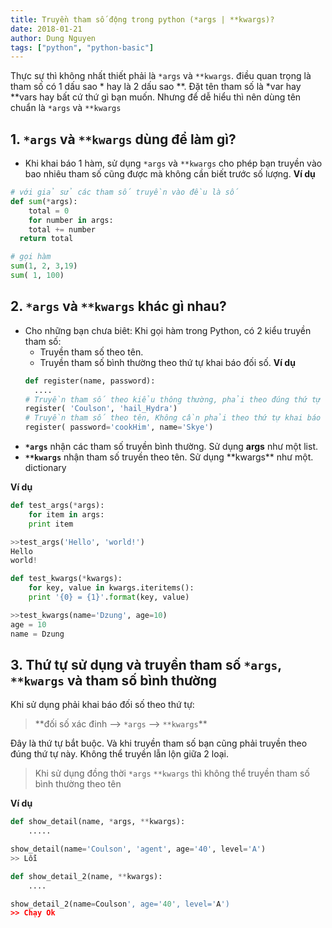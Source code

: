 ```yaml
---
title: Truyền tham số động trong python (*args | **kwargs)?
date: 2018-01-21
author: Dung Nguyen
tags: ["python", "python-basic"]
---
```


Thực sự thì không nhất thiết phải là `*args` và `**kwargs`. điều quan trọng là tham số có 1 dấu sao \* hay là 2 dấu sao \*\*. Đặt tên tham số là \*var hay \*\*vars hay bất cứ thứ gì bạn muốn.
Nhưng để dễ hiểu thì nên dùng tên chuẩn là `*args` và `**kwargs`

## 1. `*args` và `**kwargs` dùng để làm gì?

* Khi khai báo 1 hàm, sử dụng `*args` và `**kwargs` cho phép bạn truyền vào bao nhiêu tham số cũng được mà không cần biết trước số lượng.
  **Ví dụ**

```python
# với giả sử các tham số truyền vào đều là số
def sum(*args):
	total = 0
	for number in args:
  	total += number
  return total

# gọi hàm
sum(1, 2, 3,19)
sum( 1, 100)
```

## 2. `*args` và `**kwargs` khác gì nhau?

* Cho những bạn chưa biêt: Khi gọi hàm trong Python, có 2 kiểu truyền tham số:
  * Truyền tham số theo tên.
  * Truyền tham số bình thường theo thứ tự khai báo đối số.
    **Ví dụ**
  ```python
  def register(name, password):
  	....
  # Truyền tham số theo kiểu thông thường, phải theo đúng thứ tự
  register( 'Coulson', 'hail_Hydra')
  # Truyền tham số theo tên, Không cần phải theo thứ tự khai báo thao số
  register( password='cookHim', name='Skye')
  ```
* **`*args`** nhận các tham số truyền bình thường. Sử dụng **args** như một list.
* **`**kwargs`** nhận tham số truyền theo tên. Sử dụng **kwargs\*\* như một. dictionary

**Ví dụ**

```python
def test_args(*args):
	for item in args:
   	print item

>>test_args('Hello', 'world!')
Hello
world!

def test_kwargs(*kwargs):
	for key, value in kwargs.iteritems():
   	print '{0} = {1}'.format(key, value)

>>test_kwargs(name='Dzung', age=10)
age = 10
name = Dzung
```

## 3. Thứ tự sử dụng và truyền tham số `*args`, `**kwargs` và tham số bình thường

Khi sử dụng phải khai báo đối số theo thứ tự:

> **đối số xác đinh --> `*args` --> `**kwargs`\*\*

Đây là thứ tự bắt buộc. Và khi truyền tham số bạn cũng phải truyền theo đúng thứ tự này. Không thể truyền lẫn lộn giữa 2 loại.

> Khi sử dụng đồng thời `*args` `**kwargs` thì không thể truyền tham số bình thường theo tên

**Ví dụ**

```python
def show_detail(name, *args, **kwargs):
	.....

show_detail(name='Coulson', 'agent', age='40', level='A')
>> Lỗi

def show_detail_2(name, **kwargs):
	....

show_detail_2(name=Coulson', age='40', level='A')
>> Chạy Ok
```
